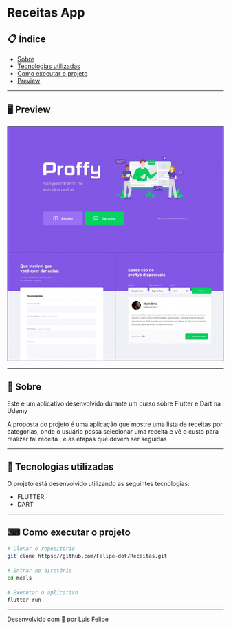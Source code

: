 # Receitas App

## 📋 Índice

- [Sobre](#-Sobre)
- [Tecnologias utilizadas](#-Tecnologias-utilizadas)
- [Como executar o projeto](#-Como-executar-o-projeto)
- [Preview](#-Preview)

---

## 🖥 Preview 

<p align="center">
  <img src="https://github.com/Felipe-dot/nlw-discovery/blob/master/proffy.jpeg" width="700" >
</p>

---

## 📖 Sobre 

Este é um aplicativo desenvolvido durante um curso sobre Flutter e Dart na Udemy

A proposta do projeto é uma aplicação que mostre uma lista de receitas por categorias, onde o usuário possa selecionar uma  receita e vê o custo para realizar tal receita , e as etapas que devem ser seguidas

--- 

## 🚀 Tecnologias utilizadas

O projeto está desenvolvido utilizando as seguintes tecnologias:

- FLUTTER
- DART

--- 

## ⌨ Como executar o projeto

```bash
# Clonar o repositório
git clone https://github.com/Felipe-dot/Receitas.git

# Entrar no diretório
cd meals

# Executar o aplicativo
flutter run
```


---


Desenvolvido com 💜 por Luis Felipe